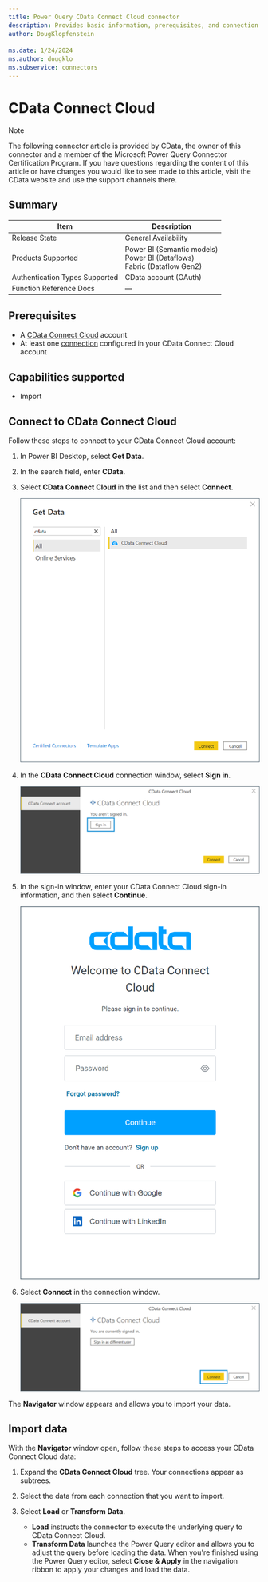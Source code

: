 ```yaml
---
title: Power Query CData Connect Cloud connector
description: Provides basic information, prerequisites, and connection steps for CData Connect Cloud.
author: DougKlopfenstein

ms.date: 1/24/2024 
ms.author: dougklo
ms.subservice: connectors
---
```


# CData Connect Cloud

> [!NOTE]
> The following connector article is provided by CData, the owner of this connector and a member of the Microsoft Power Query Connector Certification Program. If you have questions regarding the content of this article or have changes you would like to see made to this article, visit the CData website and use the support channels there.

## Summary

| Item | Description |
| ---- | ----------- |
| Release State | General Availability |
| Products Supported | Power BI (Semantic models) </br> Power BI (Dataflows)<br/>Fabric (Dataflow Gen2) |
| Authentication Types Supported | CData account (OAuth) |
| Function Reference Docs | &mdash; |

## Prerequisites

* A [CData Connect Cloud](https://cloud.cdata.com/) account
* At least one [connection](https://cloud.cdata.com/docs/Connections.html) configured in your CData Connect Cloud account

## Capabilities supported

* Import

## Connect to CData Connect Cloud

Follow these steps to connect to your CData Connect Cloud account:

1. In Power BI Desktop, select **Get Data**.

2. In the search field, enter **CData**.

3. Select **CData Connect Cloud** in the list and then select **Connect**.

    ![Select CData Connect Cloud.](./media/cdata-connect-cloud/cdata-1.png)

4. In the **CData Connect Cloud** connection window, select **Sign in**.

    ![Connection sign in.](./media/cdata-connect-cloud/cdata-2.png)

5. In the sign-in window, enter your CData Connect Cloud sign-in information, and then select **Continue**.

    ![Login window.](./media/cdata-connect-cloud/cdata-3.png)

6. Select **Connect** in the connection window.

    ![Connection finalize](./media/cdata-connect-cloud/cdata-4.png)

The **Navigator** window appears and allows you to import your data.

## Import data

With the **Navigator** window open, follow these steps to access your CData Connect Cloud data:

1. Expand the **CData Connect Cloud** tree. Your connections appear as subtrees.

2. Select the data from each connection that you want to import.

3. Select **Load** or **Transform Data**.

    * **Load** instructs the connector to execute the underlying query to CData Connect Cloud.
    * **Transform Data** launches the Power Query editor and allows you to adjust the query before loading the data. When you're finished using the Power Query editor, select **Close & Apply** in the navigation ribbon to apply your changes and load the data.
